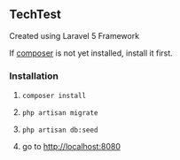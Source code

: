 ## TechTest

Created using Laravel 5 Framework

If [composer](https://getcomposer.org/) is not yet installed, install it first.

### Installation
1. ``composer install``

2. ``php artisan migrate``

3. ``php artisan db:seed``

4. go to [http://localhost:8080](http://localhost:8080)